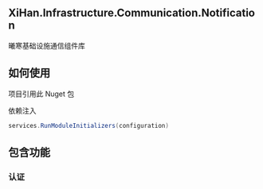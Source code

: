 ﻿## XiHan.Infrastructure.Communication.Notification

曦寒基础设施通信组件库

## 如何使用

项目引用此 Nuget 包

依赖注入

```csharp
services.RunModuleInitializers(configuration)
```

## 包含功能

### 认证